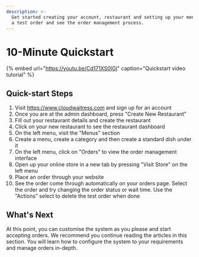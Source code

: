 ```yaml
---
description: >-
  Get started creating your account, restaurant and setting up your menus. Place
  a test order and see the order management process.
---
```


# 10-Minute Quickstart

{% embed url="https://youtu.be/Cd171XS0IGI" caption="Quickstart video tutorial" %}

## Quick-start Steps

1. Visit https://www.cloudwaitress.com and sign up for an account
2. Once you are at the admin dashboard, press "Create New Restaurant"
3. Fill out your restaurant details and create the restaurant
4. Click on your new restaurant to see the restaurant dashboard
5. On the left menu, visit the "Menus" section
6. Create a menu, create a category and then create a standard dish under it
7. On the left menu, click on "Orders" to view the order management interface
8. Open up your online store in a new tab by pressing "Visit Store" on the left menu
9. Place an order through your website
10. See the order come through automatically on your orders page. Select the order and try changing the order status or wait time. Use the "Actions" select to delete the test order when done

## What's Next

At this point, you can customise the system as you please and start accepting orders. We recommend you continue reading the articles in this section. You will learn how to configure the system to your requirements and manage orders in-depth.


